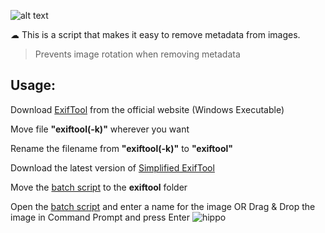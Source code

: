 ![alt text](https://i.imgur.com/kmI1HCV.png)

☁ This is a script that makes it easy to remove metadata from images.

> Prevents image rotation when removing metadata

## Usage:

Download [ExifTool](https://exiftool.org) from the official website (Windows Executable)

Move file **"exiftool(-k)"** wherever you want

Rename the filename from **"exiftool(-k)"** to **"exiftool"**

Download the latest version of [Simplified ExifTool](https://github.com/hypn0dancer/Simplified-ExifTool/releases/download/1.0/Simplified-ExifTool.bat)

Move the [batch script](https://github.com/hypn0dancer/Simplified-ExifTool/releases/download/1.0/Simplified-ExifTool.bat) to the **exiftool** folder

Open the [batch script](https://github.com/hypn0dancer/Simplified-ExifTool/releases/download/1.0/Simplified-ExifTool.bat) and enter a name for the image OR
Drag & Drop the image in Command Prompt and press Enter
![hippo](https://hostsupernew.onlineconverter.com/file/4240c54463063a3195ec0a3a71b06187c1/download)
